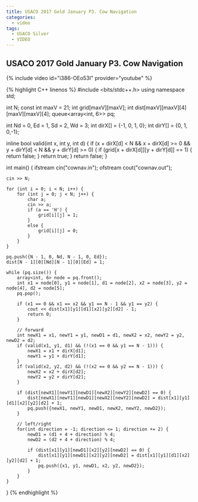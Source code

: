 ```yaml
---
title: USACO 2017 Gold January P3. Cow Navigation
categories:
  - video
tags:
  - USACO Silver
  - VIDEO
---
```


## USACO 2017 Gold January P3. Cow Navigation

{% include video id="i386-OEo53I" provider="youtube" %}


{% highlight C++ linenos %}
#include <bits/stdc++.h>
using namespace std;

int N;
const int maxV = 21;
int grid[maxV][maxV];
int dist[maxV][maxV][4][maxV][maxV][4];
queue<array<int, 6>> pq;

int Nd = 0, Ed = 1, Sd = 2, Wd = 3;
int dirX[] = {-1, 0, 1, 0};
int dirY[] = {0, 1, 0,-1};

inline bool valid(int x, int y, int d) {
    if (x + dirX[d] < N && x + dirX[d] >= 0 && y + dirY[d] < N && y + dirY[d] >= 0) {
        if (grid[x + dirX[d]][y + dirY[d]] == 1) {
            return false;
        }
        return true;
    }
    return false;
}

int main() {
    ifstream cin("cownav.in");
    ofstream cout("cownav.out");

    cin >> N;

    for (int i = 0; i < N; i++) {
        for (int j = 0; j < N; j++) {
            char a;
            cin >> a;
            if (a == 'H') {
                grid[i][j] = 1;
            }
            else {
                grid[i][j] = 0;
            }
        }
    }

    pq.push({N - 1, 0, Nd, N - 1, 0, Ed});
    dist[N - 1][0][Nd][N - 1][0][Ed] = 1;

    while (pq.size()) {
        array<int, 6> node = pq.front();
        int x1 = node[0], y1 = node[1], d1 = node[2], x2 = node[3], y2 = node[4], d2 = node[5];
        pq.pop();

        if (x1 == 0 && x1 == x2 && y1 == N - 1 && y1 == y2) {
            cout << dist[x1][y1][d1][x2][y2][d2] - 1;
            return 0;
        }

        // forward
        int newX1 = x1, newY1 = y1, newD1 = d1, newX2 = x2, newY2 = y2, newD2 = d2;
        if (valid(x1, y1, d1) && (!(x1 == 0 && y1 == N - 1))) {
            newX1 = x1 + dirX[d1];
            newY1 = y1 + dirY[d1];
        }
        if (valid(x2, y2, d2) && (!(x2 == 0 && y2 == N - 1))) {
            newX2 = x2 + dirX[d2];
            newY2 = y2 + dirY[d2];
        }

        if (dist[newX1][newY1][newD1][newX2][newY2][newD2] == 0) {
            dist[newX1][newY1][newD1][newX2][newY2][newD2] = dist[x1][y1][d1][x2][y2][d2] + 1;
            pq.push({newX1, newY1, newD1, newX2, newY2, newD2});
        }

        // left/right
        for(int direction = -1; direction <= 1; direction += 2) {
            newD1 = (d1 + 4 + direction) % 4;
            newD2 = (d2 + 4 + direction) % 4;

            if (dist[x1][y1][newD1][x2][y2][newD2] == 0) {
                dist[x1][y1][newD1][x2][y2][newD2] = dist[x1][y1][d1][x2][y2][d2] + 1;
                pq.push({x1, y1, newD1, x2, y2, newD2});
            }
        }
    }

}
{% endhighlight %}  
